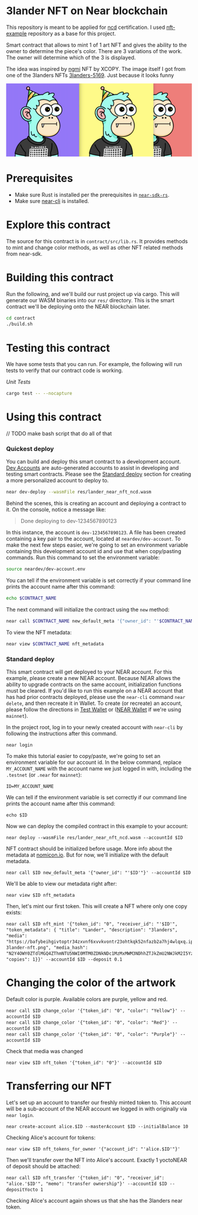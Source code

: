 3lander NFT on Near blockchain
===================

This repository is meant to be applied for [ncd] certification. I used [nft-example] repository as a base for this project.

Smart contract that allows to mint 1 of 1 art NFT and gives the ability to the owner to determine the piece's color.
There are 3 variations of the work. The owner will determine which of the 3 is displayed.

The idea was inspired by [ngmi] NFT by XCOPY.
The image itself I got from one of the 3landers NFTs [3landers-5169]. Just because it looks funny

![Artwork](artwork.png)

  [nft-example]: https://github.com/near-examples/NFT
  [ncd]: https://www.near.university/courses/near-certified-developerT
  [ngmi]: https://www.sothebys.com/en/buy/auction/2021/natively-digital-a-curated-nft-sale-2/ngmi
  [3landers-5169]: https://opensea.io/assets/ethereum/0xb4d06d46a8285f4ec79fd294f78a881799d8ced9/5169
Prerequisites
=============

  * Make sure Rust is installed per the prerequisites in [`near-sdk-rs`](https://github.com/near/near-sdk-rs).
  * Make sure [near-cli](https://github.com/near/near-cli) is installed.

Explore this contract
=====================

The source for this contract is in `contract/src/lib.rs`. It provides methods to mint and change color methods, as well as other NFT related methods from near-sdk.

Building this contract
======================
Run the following, and we'll build our rust project up via cargo. This will generate our WASM binaries into our `res/` directory. This is the smart contract we'll be deploying onto the NEAR blockchain later.
```bash
cd contract
./build.sh
```

Testing this contract
=====================
We have some tests that you can run. For example, the following will run tests to verify that our contract code is working.

*Unit Tests*
```bash
cargo test -- --nocapture
```

Using this contract
===================

// TODO make bash script that do all of that

### Quickest deploy

You can build and deploy this smart contract to a development account. [Dev Accounts](https://docs.near.org/docs/concepts/account#dev-accounts) are auto-generated accounts to assist in developing and testing smart contracts. Please see the [Standard deploy](#standard-deploy) section for creating a more personalized account to deploy to.

```bash
near dev-deploy --wasmFile res/lander_near_nft_ncd.wasm
```

Behind the scenes, this is creating an account and deploying a contract to it. On the console, notice a message like:

>Done deploying to dev-1234567890123

In this instance, the account is `dev-1234567890123`. A file has been created containing a key pair to
the account, located at `neardev/dev-account`. To make the next few steps easier, we're going to set an
environment variable containing this development account id and use that when copy/pasting commands.
Run this command to set the environment variable:

```bash
source neardev/dev-account.env
```

You can tell if the environment variable is set correctly if your command line prints the account name after this command:
```bash
echo $CONTRACT_NAME
```

The next command will initialize the contract using the `new` method:

```bash
near call $CONTRACT_NAME new_default_meta '{"owner_id": "'$CONTRACT_NAME'"}' --accountId $CONTRACT_NAME
```

To view the NFT metadata:

```bash
near view $CONTRACT_NAME nft_metadata
```

### Standard deploy

This smart contract will get deployed to your NEAR account. For this example, please create a new NEAR account. Because NEAR allows the ability to upgrade contracts on the same account, initialization functions must be cleared. If you'd like to run this example on a NEAR account that has had prior contracts deployed, please use the `near-cli` command `near delete`, and then recreate it in Wallet. To create (or recreate) an account, please follow the directions in [Test Wallet](https://wallet.testnet.near.org) or ([NEAR Wallet](https://wallet.near.org/) if we're using `mainnet`).

In the project root, log in to your newly created account with `near-cli` by following the instructions after this command.

    near login

To make this tutorial easier to copy/paste, we're going to set an environment variable for our account id. In the below command, replace `MY_ACCOUNT_NAME` with the account name we just logged in with, including the `.testnet` (or `.near` for `mainnet`):

    ID=MY_ACCOUNT_NAME

We can tell if the environment variable is set correctly if our command line prints the account name after this command:

    echo $ID

Now we can deploy the compiled contract in this example to your account:

    near deploy --wasmFile res/lander_near_nft_ncd.wasm --accountId $ID

NFT contract should be initialized before usage. More info about the metadata at [nomicon.io](https://nomicon.io/Standards/NonFungibleToken/Metadata.html). But for now, we'll initialize with the default metadata.

    near call $ID new_default_meta '{"owner_id": "'$ID'"}' --accountId $ID

We'll be able to view our metadata right after:

    near view $ID nft_metadata

Then, let's mint our first token. This will create a NFT  where only one copy exists:

    near call $ID nft_mint '{"token_id": "0", "receiver_id": "'$ID'", "token_metadata": { "title": "Lander", "description": "3landers", "media": "https://bafybeihgivtoptr34zxvnf6xvvkvontr23ohtkqk52nfazb2a7hj4wlqxq.ipfs.dweb.link/purple-3lander-nft.png", "media_hash": "N2Y4OWY0ZTdlMGQ4ZThmNTU5NWI0MTM0ZDNkNDc1MzMxMWM3NDhhZTJkZmU2NWJkM2I5YzRmMmFjNzEyYmM1Yw==", "copies": 1}}' --accountId $ID --deposit 0.1


Changing the color of the artwork
====================

Default color is purple. Available colors are purple, yellow and red. 

    near call $ID change_color '{"token_id": "0", "color": "Yellow"}' --accountId $ID
    near call $ID change_color '{"token_id": "0", "color": "Red"}' --accountId $ID
    near call $ID change_color '{"token_id": "0", "color": "Purple"}' --accountId $ID

Check that media was changed

    near view $ID nft_token '{"token_id": "0"}' --accountId $ID



Transferring our NFT
====================

Let's set up an account to transfer our freshly minted token to. This account will be a sub-account of the NEAR account we logged in with originally via `near login`.

    near create-account alice.$ID --masterAccount $ID --initialBalance 10

Checking Alice's account for tokens:

    near view $ID nft_tokens_for_owner '{"account_id": "'alice.$ID'"}'

Then we'll transfer over the NFT into Alice's account. Exactly 1 yoctoNEAR of deposit should be attached:

    near call $ID nft_transfer '{"token_id": "0", "receiver_id": "alice.'$ID'", "memo": "transfer ownership"}' --accountId $ID --depositYocto 1

Checking Alice's account again shows us that she has the 3landers near token.
